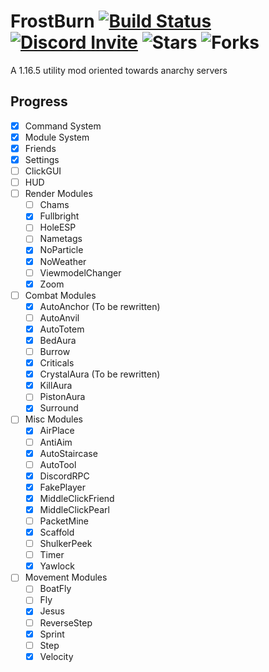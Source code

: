 # FrostBurn [![Build Status](https://www.travis-ci.com/evaan/FrostBurn.svg?branch=main)](https://www.travis-ci.com/evaan/FrostBurn) [![Discord Invite](https://img.shields.io/badge/Discord-XkpYgpfHtc-blue)](https://discord.gg/XkpYgpfHtc) ![Stars](https://img.shields.io/github/stars/evaan/FrostBurn) ![Forks](https://img.shields.io/github/forks/evaan/FrostBurn)
A 1.16.5 utility mod oriented towards anarchy servers
## Progress
  - [x] Command System
  - [x] Module System
  - [x] Friends
  - [x] Settings
  - [ ] ClickGUI
  - [ ] HUD
  - [ ] Render Modules
    - [ ] Chams
    - [x] Fullbright
    - [ ] HoleESP
    - [ ] Nametags
    - [x] NoParticle
    - [x] NoWeather
    - [ ] ViewmodelChanger
    - [x] Zoom
  - [ ] Combat Modules
    - [x] AutoAnchor (To be rewritten)
    - [ ] AutoAnvil
    - [x] AutoTotem
    - [x] BedAura
    - [ ] Burrow
    - [x] Criticals
    - [x] CrystalAura (To be rewritten)
    - [x] KillAura
    - [ ] PistonAura
    - [x] Surround
  - [ ] Misc Modules
    - [x] AirPlace
    - [ ] AntiAim
    - [x] AutoStaircase
    - [ ] AutoTool
    - [x] DiscordRPC
    - [x] FakePlayer
    - [x] MiddleClickFriend
    - [x] MiddleClickPearl
    - [ ] PacketMine
    - [x] Scaffold
    - [ ] ShulkerPeek
    - [ ] Timer
    - [x] Yawlock
  - [ ] Movement Modules
    - [ ] BoatFly
    - [ ] Fly
    - [x] Jesus
    - [ ] ReverseStep
    - [x] Sprint
    - [ ] Step
    - [x] Velocity
